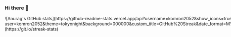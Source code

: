 ### Hi there 👋

<div style="display:flex">
    ![Anurag's GitHub stats](https://github-readme-stats.vercel.app/api?username=komron2052&show_icons=true&theme=tokyonight&custom_title=Stats&card_width=200)
    [![GitHub Streak](http://github-readme-streak-stats.herokuapp.com?user=komron2052&theme=tokyonight&background=000000&custom_title=GitHub%20Streak&date_format=M%20j%5B%2C%20Y%5D&sideNums=FFD700&border=FFD700&currStreakNum=FFD700&ring=FFD700&fire=FFD700&card_width=200)](https://git.io/streak-stats)
</div>




